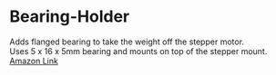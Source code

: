 # Bearing-Holder
 Adds flanged bearing to take the weight off the stepper motor.  
 Uses 5 x 16 x 5mm bearing and mounts on top of the stepper mount.  
 [Amazon Link](https://www.amazon.com/gp/product/B07MKFGS8Q/ref=ppx_yo_dt_b_asin_title_o00_s00?ie=UTF8&psc=1)
